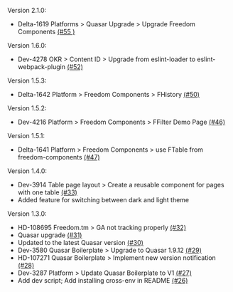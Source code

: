 Version 2.1.0:
 -  Delta-1619 Platforms > Quasar Upgrade > Upgrade Freedom Components [(#55 )](https://github.com/anyTV/quasar-boilerplate/pull/55)

Version 1.6.0:
 - Dev-4278 OKR > Content ID > Upgrade from eslint-loader to eslint-webpack-plugin [(#52)](https://github.com/anyTV/quasar-boilerplate/pull/52)

Version 1.5.3:
 - Delta-1642 Platform > Freedom Components > FHistory [(#50)](https://github.com/anyTV/quasar-boilerplate/pull/50)

Version 1.5.2:
 - Dev-4216 Platform > Freedom Components > FFilter Demo Page [(#46)](https://github.com/anyTV/quasar-boilerplate/pull/46)

Version 1.5.1:
 - Delta-1641 Platform > Freedom Components > use FTable from freedom-components [(#47)](https://github.com/anyTV/quasar-boilerplate/pull/47)

Version 1.4.0:
 - Dev-3914 Table page layout > Create a reusable component for pages with one table [(#33)](https://github.com/anyTV/quasar-boilerplate/pull/33)
 - Added feature for switching between dark and light theme

Version 1.3.0:
 - HD-108695 Freedom.tm > GA not tracking properly [(#32)](https://github.com/anyTV/quasar-boilerplate/pull/32)
 - Quasar upgrade [(#31)](https://github.com/anyTV/quasar-boilerplate/pull/31)
 - Updated to the latest Quasar version [(#30)](https://github.com/anyTV/quasar-boilerplate/pull/30)
 - Dev-3580 Quasar Boilerplate > Upgrade to Quasar 1.9.12 [(#29)](https://github.com/anyTV/quasar-boilerplate/pull/29)
 - HD-107271 Quasar Boilerplate > Implement new version notification [(#28)](https://github.com/anyTV/quasar-boilerplate/pull/28)
 - Dev-3287 Platform > Update Quasar Boilerplate to V1 [(#27)](https://github.com/anyTV/quasar-boilerplate/pull/27)
 - Add dev script; Add installing cross-env in README [(#26)](https://github.com/anyTV/quasar-boilerplate/pull/26)
 